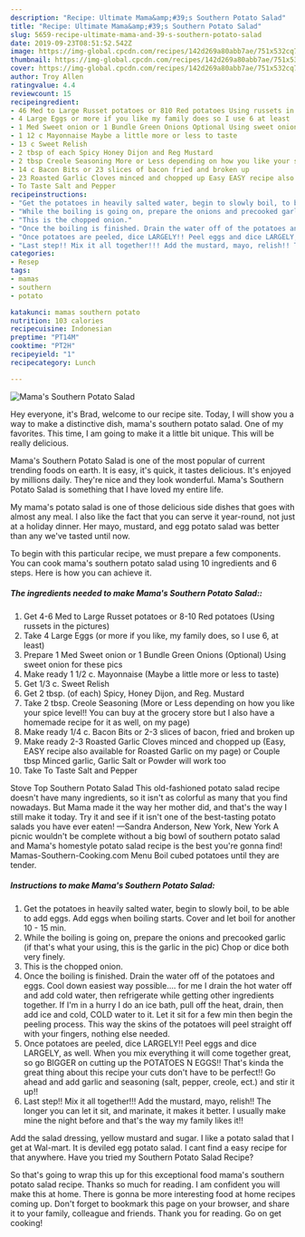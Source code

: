 ```yaml
---
description: "Recipe: Ultimate Mama&amp;#39;s Southern Potato Salad"
title: "Recipe: Ultimate Mama&amp;#39;s Southern Potato Salad"
slug: 5659-recipe-ultimate-mama-and-39-s-southern-potato-salad
date: 2019-09-23T08:51:52.542Z
image: https://img-global.cpcdn.com/recipes/142d269a80abb7ae/751x532cq70/mamas-southern-potato-salad-recipe-main-photo.jpg
thumbnail: https://img-global.cpcdn.com/recipes/142d269a80abb7ae/751x532cq70/mamas-southern-potato-salad-recipe-main-photo.jpg
cover: https://img-global.cpcdn.com/recipes/142d269a80abb7ae/751x532cq70/mamas-southern-potato-salad-recipe-main-photo.jpg
author: Troy Allen
ratingvalue: 4.4
reviewcount: 15
recipeingredient:
- 46 Med to Large Russet potatoes or 810 Red potatoes Using russets in the pictures
- 4 Large Eggs or more if you like my family does so I use 6 at least
- 1 Med Sweet onion or 1 Bundle Green Onions Optional Using sweet onion for these pics
- 1 12 c Mayonnaise Maybe a little more or less to taste
- 13 c Sweet Relish
- 2 tbsp of each Spicy Honey Dijon and Reg Mustard
- 2 tbsp Creole Seasoning More or Less depending on how you like your spice level You can buy at the grocery store but I also have a homemade recipe for it as well on my page
- 14 c Bacon Bits or 23 slices of bacon fried and broken up
- 23 Roasted Garlic Cloves minced and chopped up Easy EASY recipe also available for Roasted Garlic on my page or Couple tbsp Minced garlic Garlic Salt or Powder will work too
- To Taste Salt and Pepper
recipeinstructions:
- "Get the potatoes in heavily salted water, begin to slowly boil, to be able to add eggs. Add eggs when boiling starts. Cover and let boil for another 10 - 15 min."
- "While the boiling is going on, prepare the onions and precooked garlic (if that&#39;s what your using, this is the garlic in the pic) Chop or dice both very finely."
- "This is the chopped onion."
- "Once the boiling is finished. Drain the water off of the potatoes and eggs. Cool down easiest way possible.... for me I drain the hot water off and add cold water, then refrigerate while getting other ingredients together. If I&#39;m in a hurry I do an ice bath, pull off the heat, drain, then add ice and cold, COLD water to it. Let it sit for a few min then begin the peeling process. This way the skins of the potatoes will peel straight off with your fingers, nothing else needed."
- "Once potatoes are peeled, dice LARGELY!! Peel eggs and dice LARGELY, as well. When you mix everything it will come together great, so go BIGGER on cutting up the POTATOES N EGGS!! That&#39;s kinda the great thing about this recipe your cuts don&#39;t have to be perfect!! Go ahead and add garlic and seasoning (salt, pepper, creole, ect.) and stir it up!!"
- "Last step!! Mix it all together!!! Add the mustard, mayo, relish!! The longer you can let it sit, and marinate, it makes it better. I usually make mine the night before and that&#39;s the way my family likes it!!"
categories:
- Resep
tags:
- mamas
- southern
- potato

katakunci: mamas southern potato
nutrition: 103 calories
recipecuisine: Indonesian
preptime: "PT14M"
cooktime: "PT2H"
recipeyield: "1"
recipecategory: Lunch

---
```



![Mama&#39;s Southern Potato Salad](https://img-global.cpcdn.com/recipes/142d269a80abb7ae/751x532cq70/mamas-southern-potato-salad-recipe-main-photo.jpg)

Hey everyone, it's Brad, welcome to our recipe site. Today, I will show you a way to make a distinctive dish, mama&#39;s southern potato salad. One of my favorites. This time, I am going to make it a little bit unique. This will be really delicious.

Mama&#39;s Southern Potato Salad is one of the most popular of current trending foods on earth. It is easy, it's quick, it tastes delicious. It's enjoyed by millions daily. They're nice and they look wonderful. Mama&#39;s Southern Potato Salad is something that I have loved my entire life.

My mama&#39;s potato salad is one of those delicious side dishes that goes with almost any meal. I also like the fact that you can serve it year-round, not just at a holiday dinner. Her mayo, mustard, and egg potato salad was better than any we&#39;ve tasted until now.


To begin with this particular recipe, we must prepare a few components. You can cook mama&#39;s southern potato salad using 10 ingredients and 6 steps. Here is how you can achieve it.

##### The ingredients needed to make Mama&#39;s Southern Potato Salad::

1. Get 4-6 Med to Large Russet potatoes or 8-10 Red potatoes (Using russets in the pictures)
1. Take 4 Large Eggs (or more if you like, my family does, so I use 6, at least)
1. Prepare 1 Med Sweet onion or 1 Bundle Green Onions (Optional) Using sweet onion for these pics
1. Make ready 1 1/2 c. Mayonnaise (Maybe a little more or less to taste)
1. Get 1/3 c. Sweet Relish
1. Get 2 tbsp. (of each) Spicy, Honey Dijon, and Reg. Mustard
1. Take 2 tbsp. Creole Seasoning (More or Less depending on how you like your spice level!! You can buy at the grocery store but I also have a homemade recipe for it as well, on my page)
1. Make ready 1/4 c. Bacon Bits or 2-3 slices of bacon, fried and broken up
1. Make ready 2-3 Roasted Garlic Cloves minced and chopped up (Easy, EASY recipe also available for Roasted Garlic on my page) or Couple tbsp Minced garlic, Garlic Salt or Powder will work too
1. Take To Taste Salt and Pepper


Stove Top Southern Potato Salad This old-fashioned potato salad recipe doesn&#39;t have many ingredients, so it isn&#39;t as colorful as many that you find nowadays. But Mama made it the way her mother did, and that&#39;s the way I still make it today. Try it and see if it isn&#39;t one of the best-tasting potato salads you have ever eaten! —Sandra Anderson, New York, New York A picnic wouldn&#39;t be complete without a big bowl of southern potato salad and Mama&#39;s homestyle potato salad recipe is the best you&#39;re gonna find! Mamas-Southern-Cooking.com Menu Boil cubed potatoes until they are tender. 

##### Instructions to make Mama&#39;s Southern Potato Salad:

1. Get the potatoes in heavily salted water, begin to slowly boil, to be able to add eggs. Add eggs when boiling starts. Cover and let boil for another 10 - 15 min.
1. While the boiling is going on, prepare the onions and precooked garlic (if that&#39;s what your using, this is the garlic in the pic) Chop or dice both very finely.
1. This is the chopped onion.
1. Once the boiling is finished. Drain the water off of the potatoes and eggs. Cool down easiest way possible.... for me I drain the hot water off and add cold water, then refrigerate while getting other ingredients together. If I&#39;m in a hurry I do an ice bath, pull off the heat, drain, then add ice and cold, COLD water to it. Let it sit for a few min then begin the peeling process. This way the skins of the potatoes will peel straight off with your fingers, nothing else needed.
1. Once potatoes are peeled, dice LARGELY!! Peel eggs and dice LARGELY, as well. When you mix everything it will come together great, so go BIGGER on cutting up the POTATOES N EGGS!! That&#39;s kinda the great thing about this recipe your cuts don&#39;t have to be perfect!! Go ahead and add garlic and seasoning (salt, pepper, creole, ect.) and stir it up!!
1. Last step!! Mix it all together!!! Add the mustard, mayo, relish!! The longer you can let it sit, and marinate, it makes it better. I usually make mine the night before and that&#39;s the way my family likes it!!


Add the salad dressing, yellow mustard and sugar. I like a potato salad that I get at Wal-mart. It is deviled egg potato salad. I cant find a easy recipe for that anywhere. Have you tried my Southern Potato Salad Recipe? 

So that's going to wrap this up for this exceptional food mama&#39;s southern potato salad recipe. Thanks so much for reading. I am confident you will make this at home. There is gonna be more interesting food at home recipes coming up. Don't forget to bookmark this page on your browser, and share it to your family, colleague and friends. Thank you for reading. Go on get cooking!

